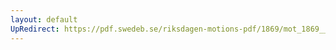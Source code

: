 ```yaml
---
layout: default
UpRedirect: https://pdf.swedeb.se/riksdagen-motions-pdf/1869/mot_1869__ak__00263/mot_1869__ak__00263_001.pdf
---
```

